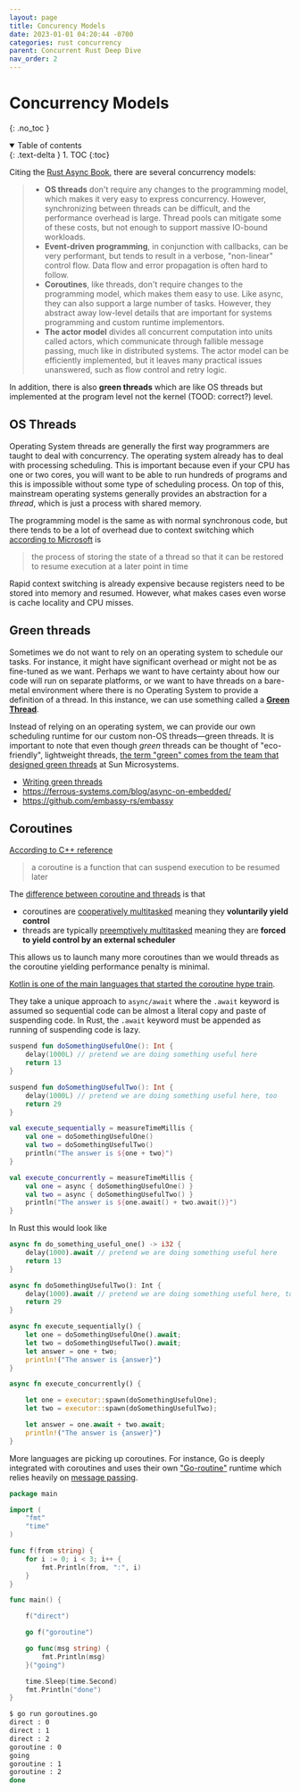 ```yaml
---
layout: page
title: Concurency Models
date: 2023-01-01 04:20:44 -0700
categories: rust concurrency
parent: Concurrent Rust Deep Dive
nav_order: 2
---
```



# Concurrency Models
{: .no_toc }

<details open markdown="block">
  <summary>
    Table of contents
  </summary>
  {: .text-delta }
1. TOC
{:toc}
</details>

Citing the [Rust Async Book](https://rust-lang.github.io/async-book/01_getting_started/02_why_async.html), there are
several concurrency models:

> - **OS threads** don't require any changes to the programming model, which makes it very easy to express concurrency. However, synchronizing between threads can be difficult, and the performance overhead is large. Thread pools can mitigate some of these costs, but not enough to support massive IO-bound workloads.
> - **Event-driven programming**, in conjunction with callbacks, can be very performant, but tends to result in a verbose, "non-linear" control flow. Data flow and error propagation is often hard to follow.
> - **Coroutines**, like threads, don't require changes to the programming model, which makes them easy to use. Like async, they can also support a large number of tasks. However, they abstract away low-level details that are important for systems programming and custom runtime implementors.
> - **The actor model** divides all concurrent computation into units called actors, which communicate through fallible message passing, much like in distributed systems. The actor model can be efficiently implemented, but it leaves many practical issues unanswered, such as flow control and retry logic.

In addition, there is also **green threads** which are like OS threads but implemented at the program level not the kernel (TOOD: correct?) level.

## OS Threads

Operating System threads are generally the first way programmers are taught to deal with concurrency.
The operating system already has to deal with processing scheduling. This is important because even if your
CPU has one or two cores, you will want to be able to run hundreds of programs and this is impossible without
some type of scheduling process. On top of this, mainstream operating systems generally provides an abstraction
for a _thread_, which is just a process with shared memory.

The programming model is the same as with normal synchronous code, but there tends to be a lot of overhead due to
context switching which [according to Microsoft](https://learn.microsoft.com/en-us/gaming/gdk/_content/gc/system/overviews/finding-threading-issues/high-context-switches) is

> the process of storing the state of a thread so that it can be restored to resume execution at a later point in time

Rapid context switching is already expensive because registers need to be stored into memory and resumed. However,
what makes cases even worse is cache locality and CPU misses.

<!-- ## Event-driven programming -->

<!-- TODO -->

<!-- - Uses callbacks -->
<!-- - [GeeksForGeeks](https://www.geeksforgeeks.org/explain-event-driven-programming-in-node-js) -->

## Green threads

Sometimes we do not want to rely on an operating system to schedule our tasks. For instance, it might have
significant overhead or might not be as fine-tuned as we want. Perhaps we want to have certainty about how our
code will run on separate platforms, or we want to have threads on a bare-metal environment where there is no
Operating System to provide a definition of a thread. In this instance, we can use something called a [**Green Thread**](https://en.wikipedia.org/wiki/Green_thread).

Instead of relying on an operating system, we can provide our own scheduling runtime for our custom non-OS threads—green threads. It is important to note that even though _green_ threads can be thought of "eco-friendly", lightweight threads, [the term "green" comes from the team that designed green threads](https://web.archive.org/web/20080530073139/http://java.sun.com/features/1998/05/birthday.html) at Sun Microsystems.

- [Writing green threads](https://cfsamson.gitbook.io/green-threads-explained-in-200-lines-of-rust/)
- https://ferrous-systems.com/blog/async-on-embedded/
- https://github.com/embassy-rs/embassy

## Coroutines

[According to C++ reference](https://en.cppreference.com/w/cpp/language/coroutines)

> a coroutine is a function that can suspend execution to be resumed later

The [difference between coroutine and threads](https://en.wikipedia.org/wiki/Coroutine#Threads) is that

- coroutines are [cooperatively multitasked](https://en.wikipedia.org/wiki/Cooperative_multitasking) meaning they
  **voluntarily yield control**
- threads are typically [preemptively multitasked](<https://en.wikipedia.org/wiki/Preemption_(computing)>) meaning they are
  **forced to yield control by an external scheduler**

This allows us to launch many more coroutines than we would threads as the coroutine yielding performance penalty is minimal.

[Kotlin is one of the main languages that started the coroutine hype train](https://kotlinlang.org/docs/coroutines-guide.html).

They take a unique approach to `async/await` where the `.await` keyword is assumed so sequential code
can be almost a literal copy and paste of suspending code. In Rust,
the `.await` keyword must be appended as running of suspending code is lazy.

```kotlin
suspend fun doSomethingUsefulOne(): Int {
    delay(1000L) // pretend we are doing something useful here
    return 13
}

suspend fun doSomethingUsefulTwo(): Int {
    delay(1000L) // pretend we are doing something useful here, too
    return 29
}

val execute_sequentially = measureTimeMillis {
    val one = doSomethingUsefulOne()
    val two = doSomethingUsefulTwo()
    println("The answer is ${one + two}")
}

val execute_concurrently = measureTimeMillis {
    val one = async { doSomethingUsefulOne() }
    val two = async { doSomethingUsefulTwo() }
    println("The answer is ${one.await() + two.await()}")
}
```

In Rust this would look like

```rust
async fn do_something_useful_one() -> i32 {
    delay(1000).await // pretend we are doing something useful here
    return 13
}

async fn doSomethingUsefulTwo(): Int {
    delay(1000).await // pretend we are doing something useful here, too
    return 29
}

async fn execute_sequentially() {
    let one = doSomethingUsefulOne().await;
    let two = doSomethingUsefulTwo().await;
    let answer = one + two;
    println!("The answer is {answer}")
}

async fn execute_concurrently() {

    let one = executor::spawn(doSomethingUsefulOne);
    let two = executor::spawn(doSomethingUsefulTwo);

    let answer = one.await + two.await;
    println!("The answer is {answer}")
}
```

More languages are picking up coroutines. For instance, Go is deeply integrated with coroutines and uses their own ["Go-routine"](https://gobyexample.com/goroutines) runtime which relies heavily on [message passing](https://doc.rust-lang.org/book/ch16-02-message-passing.html).

```go
package main

import (
    "fmt"
    "time"
)

func f(from string) {
    for i := 0; i < 3; i++ {
        fmt.Println(from, ":", i)
    }
}

func main() {

    f("direct")

    go f("goroutine")

    go func(msg string) {
        fmt.Println(msg)
    }("going")

    time.Sleep(time.Second)
    fmt.Println("done")
}
```

```bash
$ go run goroutines.go
direct : 0
direct : 1
direct : 2
goroutine : 0
going
goroutine : 1
goroutine : 2
done
```

<!-- - Kotlin -->
<!-- - TODO https://kotlinlang.org/api/kotlinx.coroutines/kotlinx-coroutines-core/kotlinx.coroutines/-deferred/ -->
<!-- - custom reified asynchronous heapified -->
<!-- - async runtime in Pure Kotlin and a library -->
<!-- - suspend deeply primitive -->
